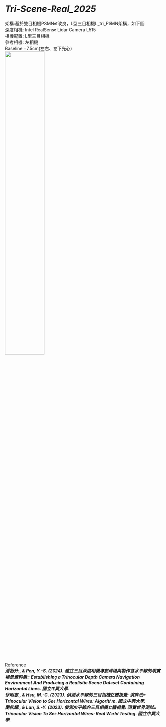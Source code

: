 # ***Tri-Scene-Real_2025***

架構:基於雙目相機PSMNet改良，L型三目相機L_tri_PSMN架構，如下圖  
深度相機: Intel RealSense Lidar Camera L515  
相機配置: L型三目相機  
參考相機: 左相機  
Baseline =7.5cm(左右、左下光心)   
<img src="https://github.com/user-attachments/assets/26fd5fc9-4d6a-4a44-8dab-eab033356cd5" width="50%">  

Reference  
***潘裕升., & Pen, Y.-S. (2024). 建立三目深度相機導航環境與製作含水平線的現實場景資料集= Establishing a Trinocular Depth Camera Navigation Environment And Producing a Realistic Scene Dataset Containing Horizontal Lines. 國立中興大學.***  
***徐明志., & Hsu, M.-C. (2023). 偵測水平線的三目相機立體視覺: 演算法= Trinocular Vision to See Horizontal Wires: Algorithm. 國立中興大學.***  
***蘭松耀., & Lan, S.-Y. (2023). 偵測水平線的三目相機立體視覺: 現實世界測試= Trinocular Vision To See Horizontal Wires: Real World Testing. 國立中興大學.***  
